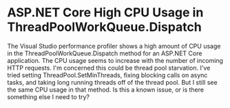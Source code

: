 
# ASP.NET Core High CPU Usage in ThreadPoolWorkQueue.Dispatch

The Visual Studio performance profiler shows a high amount of CPU usage in the ThreadPoolWorkQueue.Dispatch method for an ASP.NET Core application. The CPU usage seems to increase with the number of incoming HTTP requests. I'm concerned this could be thread pool starvation.
I've tried setting ThreadPool.SetMinThreads, fixing blocking calls on async tasks, and taking long running threads off of the thread pool. But I still see the same CPU usage in that method. Is this a known issue, or is there something else I need to try?

        